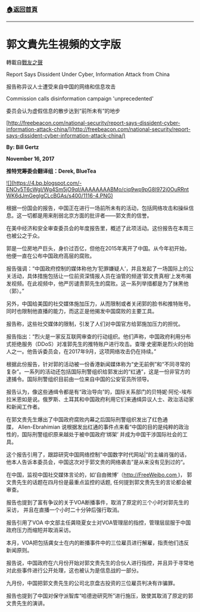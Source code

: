 ###  [:house:返回首頁](https://github.com/ourhimalayas/txt)
---
# 郭文貴先生視頻的文字版
轉載自[戰友之聲](http://littleantvoice.blogspot.com)

Report Says Dissident Under Cyber, Information Attack from China

报告称异议人士遭受来自中国的网络和信息攻击



Commission calls disinformation campaign 'unprecedented'

委员会认为虚假信息的散步达到“前所未有”的地步



[http://freebeacon.com/national-security/report-says-dissident-cyber-information-attack-china/](http://freebeacon.com/national-security/report-says-dissident-cyber-information-attack-china/)



**By: Bill Gertz**

**November 16, 2017**

**推特党筹委会翻译组：Derek, BlueTea**

[!\[\](https://4.bp.blogspot.com/-ENOv5T6cWgI/Wg4Sm5jO9qI/AAAAAAAABMo/ciq9wp9pG8I972j0OuRRntWK6dJmGegIgCLcBGAs/s400/1116-4.PNG)](https://4.bp.blogspot.com/-ENOv5T6cWgI/Wg4Sm5jO9qI/AAAAAAAABMo/ciq9wp9pG8I972j0OuRRntWK6dJmGegIgCLcBGAs/s1600/1116-4.PNG)



根据一份国会的报告，中国正在进行一场前所未有的活动，包括网络攻击和操纵信息。这一切都是用来削弱北京方面的批评者——郭文贵的信誉。



在美中经济和安全审查委员会的年度报告里，概述了此项活动。这份报告在本周三也被公之于众。



郭是一位房地产巨头，身价过百亿，但他在2015年离开了中国。从今年初开始，他便一直在公布中国政府高层的腐败。



报告强调：“中国政府控制的媒体称他为‘犯罪嫌疑人’，并且发起了一场国际上的公关活动，具体措施包括让一位前资深情报人员在油管的频道‘郭文贵真相’上发布揭发视频。在此视频中，他严厉谴责郭先生的腐败。这一系列举措都是为了抹黑他（郭）。”



另外，中国给美国的社交媒体施加压力，从而限制或者关闭郭的脸书和推特账号。同时也限制他直播的能力，而这正是他揭发中国腐败的主要工具。



报告称，这些社交媒体的限制，引发了人们对中国官方给郭施加压力的担忧。



报告指出：“烈火是一家反互联网审查的行动组织。他们声称，中国政府利用分布式拒绝服务（DDoS）对准郭先生的推特账户进行攻击。查理·史密斯是烈火的创始人之一。他告诉委员会，在2017年9月，这项网络攻击仍在持续。”



根据此份报告，针对郭的活动被一份香港新闻媒体称为“史无前例”和“不同寻常的复杂”。一系列的活动还包括国际刑警组织给郭发出的“红通”，这是一份非官方的逮捕令。国际刑警组织目前由一位来自中国的公安官员所领导。



报告认为，像这些通缉令都是有“政治导向”的，国际关系部门的贝特妮·阿伦-埃布拉米恩如是说。俄罗斯、土耳其和中国政府利用它们来通缉异议人士、政治活动家和新闻工作者。



在郭文贵先生爆出了中国政府腐败内幕之后国际刑警组织发出了红色通牒， Allen-Ebrahimian 说根据发出红通的事件点来看“中国的目的是纯粹的政治性的，国际刑警组织原来越处于被中国政府‘绑架’ 并成为中国干涉国际社会的工具。



这个报告引用了，跟踪研究中国网络控制”中国数字时代网站|“的主编肖强的话，他本人告诉本委员会，中国这次对于郭文贵的网络袭击”是从来没有见到过的“。



在中国，监视中国社交媒体言论的，如‘自由微博’（http://FreeWeibo.com )， 郭文贵先生的话题在四月份是最重点监控的话题, 任何提到郭文贵先生的言论都会被审查。



报告也提到了富有争议的关于VOA断播事件，取消了原定的三个小时对郭先生的采访， 并且在直播一个小时二十分钟后强行取消。



报告引用了VOA 中文部主任龚晓夏女士对VOA管理层的指控，管理层屈服于中国政府压力而缩短并取消采访。



本月，VOA把包括龚女士在内的断播事件中的三位雇员进行解雇，指责他们违反新闻原则。

报告说，中国政府在六月份开始对郭文贵先生的合伙人进行指控，并且异于寻常地对此些事件进行公开处理，这也被认为是信息战的一部分。



九月份，中国把郭文贵先生的公司北京盘古投资的三位雇员判决有诈骗罪。

报告也提到了中国对保守派智库“哈德逊研究所”进行施压，致使其取消了原定的郭文贵先生的演讲。